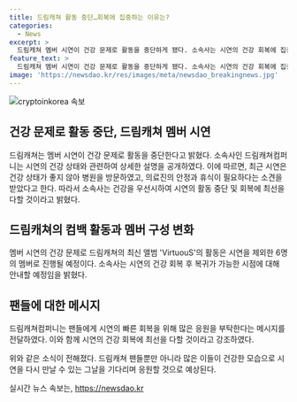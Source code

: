```yaml
---
title: 드림캐쳐 활동 중단…회복에 집중하는 이유는?
categories:
  - News
excerpt: >
  드림캐쳐 멤버 시연이 건강 문제로 활동을 중단하게 됐다. 소속사는 시연의 건강 회복에 집중하기로 결정했으며, 이에 이번 컴백 활동은 6명의 멤버로 진행될 예정이다. 팬들로부터 시연의 빠른 회복을 위한 응원을 부탁하고 있다. 기사 전문 보기: https://url.kr/b71afn
feature_text: >
  드림캐쳐 멤버 시연이 건강 문제로 활동을 중단하게 됐다. 소속사는 시연의 건강 회복에 집중하기로 결정했으며, 이에 이번 컴백 활동은 6명의 멤버로 진행될 예정이다. 팬들로부터 시연의 빠른 회복을 위한 응원을 부탁하고 있다. 기사 전문 보기: https://url.kr/b71afn
image: 'https://newsdao.kr/res/images/meta/newsdao_breakingnews.jpg'
---
```


<p><img src="https://newsdao.kr/res/images/meta/newsdao_breakingnews.jpg" alt="cryptoinkorea 속보" /></p>

<h2 data-ke-size="size26">건강 문제로 활동 중단, 드림캐쳐 멤버 시연</h2>

<p>드림캐쳐는 멤버 시연이 건강 문제로 활동을 중단한다고 밝혔다. 소속사인 드림캐쳐컴퍼니는 시연의 건강 상태와 관련하여 상세한 설명을 공개하였다. 이에 따르면, 최근 시연은 건강 상태가 좋지 않아 병원을 방문하였고, 의료진의 안정과 휴식이 필요하다는 소견을 받았다고 한다. 따라서 소속사는 건강을 우선시하여 시연의 활동 중단 및 회복에 최선을 다할 것이라고 밝혔다. </p>

<p data-ke-size="size16"></p>

<h2 data-ke-size="size26">드림캐쳐의 컴백 활동과 멤버 구성 변화</h2>

<p>멤버 시연의 건강 문제로 드림캐쳐의 최신 앨범 'VirtuouS'의 활동은 시연을 제외한 6명의 멤버로 진행될 예정이다. 소속사는 시연의 건강 회복 후 복귀가 가능한 시점에 대해 안내할 예정임을 밝혔다.</p>

<p data-ke-size="size16"></p>

<h2 data-ke-size="size26">팬들에 대한 메시지</h2>

<p>드림캐쳐컴퍼니는 팬들에게 시연의 빠른 회복을 위해 많은 응원을 부탁한다는 메시지를 전달하였다. 이와 함께 시연의 건강 회복에 최선을 다할 것이라고 강조하였다.</p>

<p data-ke-size="size16"></p>

<p>위와 같은 소식이 전해졌다. 드림캐쳐 팬들뿐만 아니라 많은 이들이 건강한 모습으로 시연을 다시 만날 수 있는 그날을 기다리며 응원할 것으로 예상된다.</p>
실시간 뉴스 속보는, <a href="https://newsdao.kr" rel="dofollow">https://newsdao.kr</a>


